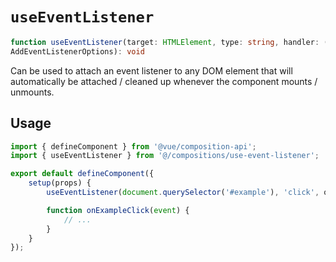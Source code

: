 # `useEventListener`

```ts
function useEventListener(target: HTMLElement, type: string, handler: (event: Event) => void, options:
AddEventListenerOptions): void
```

Can be used to attach an event listener to any DOM element that will automatically be attached /
cleaned up whenever the component mounts / unmounts.

## Usage
```js
import { defineComponent } from '@vue/composition-api';
import { useEventListener } from '@/compositions/use-event-listener';

export default defineComponent({
	setup(props) {
		useEventListener(document.querySelector('#example'), 'click', onExampleClick);

		function onExampleClick(event) {
			// ...
		}
	}
});
```
